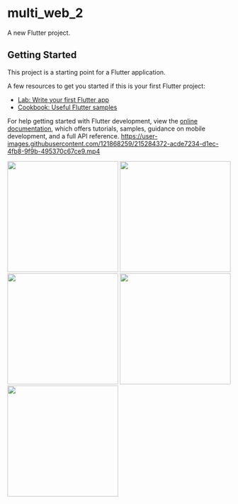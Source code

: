 # multi_web_2

A new Flutter project.

## Getting Started

This project is a starting point for a Flutter application.

A few resources to get you started if this is your first Flutter project:

- [Lab: Write your first Flutter app](https://docs.flutter.dev/get-started/codelab)
- [Cookbook: Useful Flutter samples](https://docs.flutter.dev/cookbook)

For help getting started with Flutter development, view the
[online documentation](https://docs.flutter.dev/), which offers tutorials,
samples, guidance on mobile development, and a full API reference.
https://user-images.githubusercontent.com/121868259/215284372-acde7234-d1ec-4fb8-9f9b-495370c67ce9.mp4

<img src="https://user-images.githubusercontent.com/121868259/218277281-33abc269-2c3b-4368-bd0c-5fef40eb3814.jpeg" width="250px">
<img src="https://user-images.githubusercontent.com/121868259/218277294-4246982f-eb39-465c-bffc-ae30205f703d.jpeg" width="250px">
<img src="https://user-images.githubusercontent.com/121868259/218277305-56a12809-a5c2-4ccb-812b-2663b6ec9dd2.jpeg" width="250px">
<img src="https://user-images.githubusercontent.com/121868259/218277312-b68a4bfa-c25d-422a-92eb-70a245e11bb7.jpeg" width="250px">
<img src="https://user-images.githubusercontent.com/121868259/218277316-e60cbed5-cdc1-4734-8daa-974ff6263c21.jpeg" width="250px">
